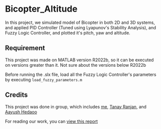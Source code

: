 # Bicopter_Altitude

In this project, we simulated model of Bicopter in both 2D and 3D systems, and applied PID Controller (Tuned using Lyapunov's Stability Analysis), and Fuzzy Logic Controller, and plotted it's pitch, yaw and altitude.

## Requirement

This project was made on MATLAB version R2022b, so it can be executed on versions greater than it. Not sure about the versions below R2022b

Before running the .slx file, load all the Fuzzy Logic Controller's parameters by executing `load_fuzzy_parameters.m`

## Credits

This project was done in group, which includes [me](https://github.com/Aniruddha-Joshi1), [Tanay Ranjan](https://github.com/tanayranjan), and [Aayush Hedaoo](https://github.com/A-ayush30)

For reading our work, you can [view this report](Report/MCS_ProjectReport_G-3.pdf)